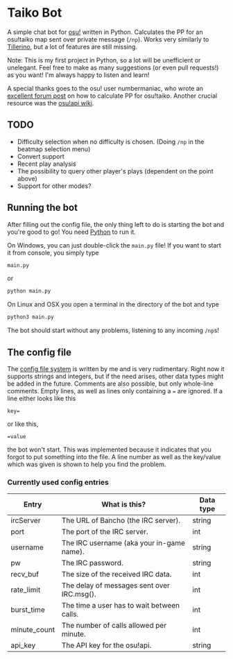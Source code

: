 # Taiko Bot

A simple chat bot for [osu!](https://osu.ppy.sh) written in Python. Calculates the PP for an osu!taiko map sent over private message (``/np``). Works very similarly to [Tillerino](https://github.com/Tillerino/Tillerinobot), but a lot of features are still missing.

Note: This is my first project in Python, so a lot will be unefficient or unelegant. Feel free to make as many suggestions (or even pull requests!) as you want! I'm always happy to listen and learn!

A special thanks goes to the osu! user numbermaniac, who wrote an [excellent forum post](https://osu.ppy.sh/community/forums/topics/472288) on how to calculate PP for osu!taiko. Another crucial resource was the [osu!api wiki](https://github.com/ppy/osu-api/wiki).

## TODO

- Difficulty selection when no difficulty is chosen. (Doing ``/np`` in the beatmap selection menu)
- Convert support
- Recent play analysis
- The possibility to query other player's plays (dependent on the point above)
- Support for other modes?

## Running the bot

After filling out the config file, the only thing left to do is starting the bot and you're good to go! You need [Python](https://python.org) to run it.

On Windows, you can just double-click the ``main.py`` file! If you want to start it from console, you simply type

```bash
main.py
```

or

```bash
python main.py
```

On Linux and OSX you open a terminal in the directory of the bot and type

```bash
python3 main.py
```

The bot should start without any problems, listening to any incoming ``/np``s!

## The config file

The [config file system](config.py) is written by me and is very rudimentary. Right now it supports strings and integers, but if the need arises, other data types might be added in the future. Comments are also possible, but only whole-line comments. Empty lines, as well as lines only containing a ``=`` are ignored.
If a line either looks like this

```
key=
```

or like this,

```
=value
```

the bot won't start. This was implemented because it indicates that you forgot to put something into the file. A line number as well as the key/value which was given is shown to help you find the problem.

### Currently used config entries

Entry|What is this?|Data type
-|-|-
ircServer|The URL of Bancho (the IRC server).|string
port|The port of the IRC server.|int
username|The IRC username (aka your in-game name).|string
pw|The IRC password.|string
recv_buf|The size of the received IRC data.|int
rate_limit|The delay of messages sent over IRC.msg().|int
burst_time|The time a user has to wait between calls.|int
minute_count|The number of calls allowed per minute.|int
api_key|The API key for the osu!api.|string